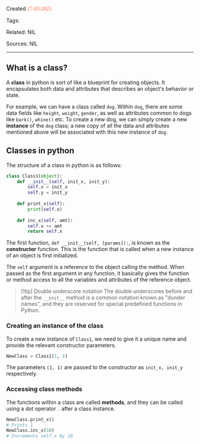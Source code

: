 
Created <font style="color:tomato; font-family:Consolas;">17-03-2025</font>

Tags: 

Related: NIL

Sources: NIL

****

## What is a class?

A **class** in python is sort of like a blueprint for creating objects. It encapsulates both data and attributes that describes an object's behavior or state.

For example, we can have a class called `dog`. Within `dog`, there are some data fields like `height`, `weight`, `gender`, as well as attributes common to dogs like `bark()`, `whine()` etc. To create a new dog, we can simply create a new **instance** of the `dog` class; a new copy of all the data and attributes mentioned above will be associated with this new instance of `dog`.

## Classes in python

The structure of a class in python is as follows:

````python
class Class1(object):
	def __init__(self, init_x, init_y):
		self.x = init_x
		self.y = init_y
	
	def print_x(self):
		print(self.x)
	
	def inc_x(self, amt):
		self.x += amt
		return self.x
````

The first function, `def __init__(self, [params]):`, is known as the **constructor** function. This is the function that is called when a new instance of an object is first initialized. 

The `self` argument is a reference to the object calling the method. When passed as the first argument in any function, it basically gives the function or method access to all the variables and attributes of the reference object.

>[!tip] Double underscore notation
>The double underscores before and after the `__init__` method is a common notation known as "dunder names", and they are reserved for special predefined functions in Python.

### Creating an instance of the class

To create a new instance of `Class1`, we need to give it a unique name and provide the relevant constructor parameters.

````python
NewClass = Class1(1, 1)
````

The parameters `(1, 1)` are passed to the constructor as `init_x, init_y` respectively.


### Accessing class methods

The functions within a class are called **methods**, and they can be called using a dot operator `.` after a class instance.

````python
NewClass.print_x()
# Prints 1
NewClass.inc_x(10)
# Increments self.x by 10
````

